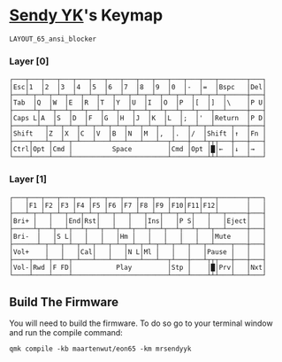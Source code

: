 # [Sendy YK](https://mr.sendyyk.com)'s Keymap

`LAYOUT_65_ansi_blocker`

### Layer [0]

```
┌───┬───┬───┬───┬───┬───┬───┬───┬───┬───┬───┬───┬───┬───────┬───┐
│Esc│1  │2  │3  │4  │5  │6  │7  │8  │9  │0  │-  │=  │Bspc   │Del│
├───┴─┬─┴─┬─┴─┬─┴─┬─┴─┬─┴─┬─┴─┬─┴─┬─┴─┬─┴─┬─┴─┬─┴─┬─┴─┬─────┼───┤
│Tab  │Q  │W  │E  │R  │T  │Y  │U  │I  │O  │P  │[  │]  │\    │P U│
├─────┴┬──┴┬──┴┬──┴┬──┴┬──┴┬──┴┬──┴┬──┴┬──┴┬──┴┬──┴┬──┴─────┼───┤
│Caps L│A  │S  │D  │F  │G  │H  │J  │K  │L  │;  │'  │Return  │P D│
├──────┴─┬─┴─┬─┴─┬─┴─┬─┴─┬─┴─┬─┴─┬─┴─┬─┴─┬─┴─┬─┴─┬─┴────┬───┼───┤
│Shift   │Z  │X  │C  │V  │B  │N  │M  │,  │.  │/  │Shift │↑  │Fn │
├────┬───┴┬──┴─┬─┴───┴───┴───┴───┴───┴──┬┴───┼───┴┬┬┬───┼───┼───┤
│Ctrl│Opt │Cmd │          Space         │Cmd │Opt │█│←  │↓  │→  │
└────┴────┴────┴────────────────────────┴────┴────┴┴┴───┴───┴───┘
```

### Layer [1]

```
┌───┬───┬───┬───┬───┬───┬───┬───┬───┬───┬───┬───┬───┬───────┬───┐
│   │F1 │F2 │F3 │F4 │F5 │F6 │F7 │F8 │F9 │F10│F11│F12│       │   │
├───┴─┬─┴─┬─┴─┬─┴─┬─┴─┬─┴─┬─┴─┬─┴─┬─┴─┬─┴─┬─┴─┬─┴─┬─┴─┬─────┼───┤
│Bri+ │   │   │End│Rst│   │   │   │Ins│   │P S│   │   │Eject│   │
├─────┴┬──┴┬──┴┬──┴┬──┴┬──┴┬──┴┬──┴┬──┴┬──┴┬──┴┬──┴┬──┴─────┼───┤
│Bri-  │   │S L│   │   │   │Hm │   │   │   │   │   │Mute    │   │
├──────┴─┬─┴─┬─┴─┬─┴─┬─┴─┬─┴─┬─┴─┬─┴─┬─┴─┬─┴─┬─┴─┬─┴────┬───┼───┤
│Vol+    │   │   │Cal│   │   │N L│Ml │   │   │   │Pause │   │   │
├────┬───┴┬──┴─┬─┴───┴───┴───┴───┴───┴──┬┴───┼───┴┬┬┬───┼───┼───┤
│Vol-│Rwd │F FD│           Play         │Stp │    │█│Prv│   │Nxt│
└────┴────┴────┴────────────────────────┴────┴────┴┴┴───┴───┴───┘
```

## Build The Firmware

You will need to build the firmware. To do so go to your terminal window and run the compile command:

    qmk compile -kb maartenwut/eon65 -km mrsendyyk
